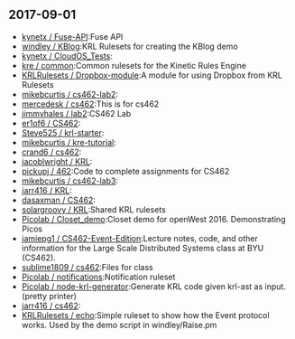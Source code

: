 ## 2017-09-01

* [kynetx / Fuse-API](https://github.com/kynetx/Fuse-API):Fuse API
* [windley / KBlog](https://github.com/windley/KBlog):KRL Rulesets for creating the KBlog demo
* [kynetx / CloudOS_Tests](https://github.com/kynetx/CloudOS_Tests):
* [kre / common](https://github.com/kre/common):Common rulesets for the Kinetic Rules Engine
* [KRLRulesets / Dropbox-module](https://github.com/KRLRulesets/Dropbox-module):A module for using Dropbox from KRL Rulesets
* [mikebcurtis / cs462-lab2](https://github.com/mikebcurtis/cs462-lab2):
* [mercedesk / cs462](https://github.com/mercedesk/cs462):This is for cs462
* [jimmyhales / lab2](https://github.com/jimmyhales/lab2):CS462 Lab
* [er1of6 / CS462](https://github.com/er1of6/CS462):
* [Steve525 / krl-starter](https://github.com/Steve525/krl-starter):
* [mikebcurtis / kre-tutorial](https://github.com/mikebcurtis/kre-tutorial):
* [crand6 / cs462](https://github.com/crand6/cs462):
* [jacoblwright / KRL](https://github.com/jacoblwright/KRL):
* [pickupj / 462](https://github.com/pickupj/462):Code to complete assignments for CS462
* [mikebcurtis / cs462-lab3](https://github.com/mikebcurtis/cs462-lab3):
* [jarr416 / KRL](https://github.com/jarr416/KRL):
* [dasaxman / CS462](https://github.com/dasaxman/CS462):
* [solargroovy / KRL](https://github.com/solargroovy/KRL):Shared KRL rulesets
* [Picolab / Closet_demo](https://github.com/Picolab/Closet_demo):Closet demo for openWest 2016. Demonstrating Picos
* [jamiepg1 / CS462-Event-Edition](https://github.com/jamiepg1/CS462-Event-Edition):Lecture notes, code, and other information for the Large Scale Distributed Systems class at BYU (CS462).
* [sublime1809 / cs462](https://github.com/sublime1809/cs462):Files for class
* [Picolab / notifications](https://github.com/Picolab/notifications):Notification ruleset
* [Picolab / node-krl-generator](https://github.com/Picolab/node-krl-generator):Generate KRL code given krl-ast as input. (pretty printer)
* [jarr416 / cs462](https://github.com/jarr416/cs462):
* [KRLRulesets / echo](https://github.com/KRLRulesets/echo):Simple ruleset to show how the Event protocol works. Used by the demo script in windley/Raise.pm
